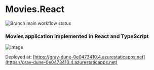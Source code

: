 # Movies.React
![Branch main workflow status](https://github.com/igorcervac/Movies.React/actions/workflows/azure-static-web-apps-gray-dune-0e0473410.yml/badge.svg?branch=main)

### Movies application implemented in React and TypeScript


![image](https://github.com/user-attachments/assets/4b1abaa4-29cd-4934-ac24-4cc050f2a4af)


Deployed at: [https://gray-dune-0e0473410.4.azurestaticapps.net](https://gray-dune-0e0473410.4.azurestaticapps.net) 
